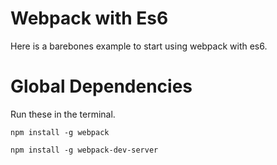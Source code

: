 # Webpack with Es6

Here is a barebones example to start using webpack with es6.

# Global Dependencies

Run these in the terminal.

```npm install -g webpack```

```npm install -g webpack-dev-server```